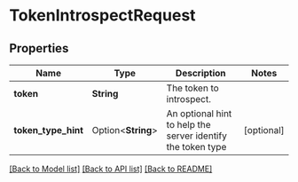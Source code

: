# TokenIntrospectRequest

## Properties

Name | Type | Description | Notes
------------ | ------------- | ------------- | -------------
**token** | **String** | The token to introspect. | 
**token_type_hint** | Option<**String**> | An optional hint to help the server identify the token type | [optional]

[[Back to Model list]](../README.md#documentation-for-models) [[Back to API list]](../README.md#documentation-for-api-endpoints) [[Back to README]](../README.md)


